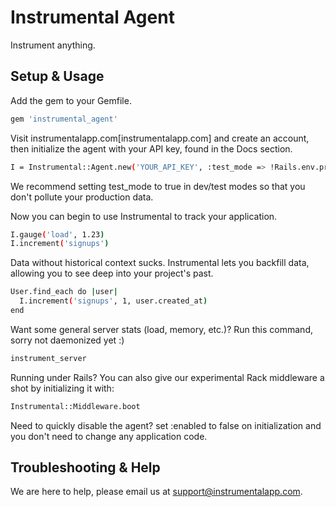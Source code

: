 # Instrumental Agent

Instrument anything.

## Setup & Usage

Add the gem to your Gemfile.

```sh
gem 'instrumental_agent'
```

Visit instrumentalapp.com[instrumentalapp.com] and create an account, then 
initialize the agent with your API key, found in the Docs section.

```sh
I = Instrumental::Agent.new('YOUR_API_KEY', :test_mode => !Rails.env.production?)
```

We recommend setting test_mode to true in dev/test modes so that you don't pollute your production data.

Now you can begin to use Instrumental to track your application.

```sh
I.gauge('load', 1.23)
I.increment('signups')
```

Data without historical context sucks. Instrumental lets you 
backfill data, allowing you to see deep into your project's past.

```sh
User.find_each do |user|
  I.increment('signups', 1, user.created_at)
end
```

Want some general server stats (load, memory, etc.)? Run this command, sorry not daemonized yet :)

```sh
instrument_server
```

Running under Rails? You can also give our experimental Rack middleware 
a shot by initializing it with:

```sh
Instrumental::Middleware.boot
```

Need to quickly disable the agent? set :enabled to false on initialization and you don't need to change any application code.

## Troubleshooting & Help

We are here to help, please email us at [support@instrumentalapp.com](mailto:support@instrumentalapp.com).

